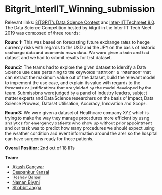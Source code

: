 # Bitgrit_InterIIT_Winning_submission

Relevant links: [BITGRIT's Data Science Contest](http://www.interiittech.org/events/bitgrit.html) and [Inter-IIT Techmeet 8.0](http://www.interiittech.org/). The Data Science Competition hosted by bitgrit in the Inter IIT Tech Meet 2019 was composed of three rounds:

**Round 1:** This was based on forecasting future exchange rates to hedge currency risks with regards to the USD and the JPY on the basis of historic exchange data and economic news data. We were given a train and test dataset and we had to submit results for test dataset. 

**Round2:** The teams had to explore the given dataset to identify a Data Science use case pertaining to the keywords “attrition” & ”retention” that can extract the maximum value out of the dataset, build the relevant model to implement the use case, and explain its value with regards to the forecasts or justifications that are yielded by the model developed by the team. Submissions were judged by a panel of industry leaders, subject matter experts and Data Science researchers on the basis of Impact, Data Science Prowess, Dataset Utilisation, Accuracy, Innovation and Scope.

**Round3:** We were given a dataset of Healthcare company XYZ which is trying to make the way they manage procedures more efficient by using analytics for emergency patients who show up without prior appointment and our task was to predict how many procedures we should expect using the weather condition and event information around the area so the hospital can have surgeons ready for those patients.

**Overall Position:** 2nd out of 18 IITs

**Team:** 
- [Akash Gangwar](https://github.com/akashgnr31)
- [Deepankur Kansal](https://github.com/DeepankurK)
- [Keshav Bansal](https://github.com/keshav22bansal)
- [Naman Biyani](https://github.com/namanbiyani)
- [Shobbit Jagga](https://github.com/shobhitjagga)




